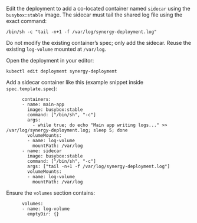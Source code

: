 Edit the deployment to add a co-located container named `sidecar` using the `busybox:stable` image. The sidecar must tail the shared log file using the exact command:

`/bin/sh -c "tail -n+1 -f /var/log/synergy-deployment.log"`

Do not modify the existing container’s spec; only add the sidecar. Reuse the existing `log-volume` mounted at `/var/log`.

Open the deployment in your editor:

`kubectl edit deployment synergy-deployment`

Add a sidecar container like this (example snippet inside `spec.template.spec`):

```
      containers:
      - name: main-app
        image: busybox:stable
        command: ["/bin/sh", "-c"]
        args:
          - while true; do echo "Main app writing logs..." >> /var/log/synergy-deployment.log; sleep 5; done
        volumeMounts:
        - name: log-volume
          mountPath: /var/log
      - name: sidecar
        image: busybox:stable
        command: ["/bin/sh", "-c"]
        args: ["tail -n+1 -f /var/log/synergy-deployment.log"]
        volumeMounts:
        - name: log-volume
          mountPath: /var/log
```

Ensure the `volumes` section contains:

```
      volumes:
      - name: log-volume
        emptyDir: {}
```
